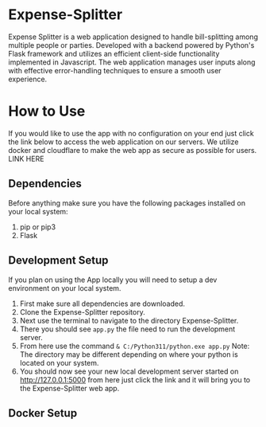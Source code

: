 # Expense-Splitter
Expense Splitter is a web application designed to handle bill-splitting among multiple people or parties. Developed with a backend powered by Python's Flask framework and utilizes an efficient client-side functionality implemented in Javascript. The web application manages user inputs along with effective error-handling techniques to ensure a smooth user experience.

# How to Use
If you would like to use the app with no configuration on your end just click the link below to access the web application on our servers. We utilize docker and cloudflare to make the web app as secure as possible for users.
LINK HERE

## Dependencies
Before anything make sure you have the following packages installed on your local system:

1. pip or pip3
2. Flask

## Development Setup
If you plan on using the App locally you will need to setup a dev environment on your local system.

1. First make sure all dependencies are downloaded.
2. Clone the Expense-Splitter repository.
3. Next use the terminal to navigate to the directory Expense-Splitter.
4. There you should see ```app.py``` the file need to run the development server.
5. From here use the command ```& C:/Python311/python.exe app.py``` Note: The directory may be different depending on where your python is located on your system.
6. You should now see your new local development server started on http://127.0.0.1:5000 from here just click the link and it will bring you to the Expense-Splitter web app.

## Docker Setup

